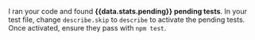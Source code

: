 I ran your code and found **{{data.stats.pending}} pending tests**. In your test file, change `describe.skip` to `describe` to activate the pending tests. Once activated, ensure they pass with `npm test`.
